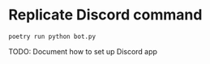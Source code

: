 # Replicate Discord command

    poetry run python bot.py

TODO: Document how to set up Discord app

